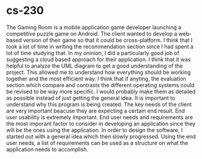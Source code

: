 # cs-230 

The Gaming Room is a mobile application game developer launching a competitive puzzle game on Android. The client wanted to develop a web-based version of their game so that it could be cross-platform.
I think that I took a lot of time in writing the recommendation section since I had spent a lot of time studying that. In my oninion, I did a particularly good job of suggesting a cloud based approach for their application. 
I think that it was helpful to analyze the UML diagram to get a good understanding of the project. This allowed me to understand how everything should be working together and the most efficient way.
I think that if anyting, the evaluation section which compare and contrasts the different operating systems could be revised to be way more specific. I would probably make them as detailed as possible instead of just getting the general idea. 
It is important to understand why this program is being created. The key needs of the client are very important beacuse they are expecting a certain end result. End user usability is extremely important. End user needs and requirements are the most imporant factor to consider in developing an application since they will be the ones using the application.
In order to design the software, I started out with a general idea which then slowly progressed. Using the end user needs, a list of requirements can be used as a structure on what the application needs to accomplish. 
